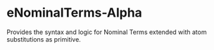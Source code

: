# eNominalTerms-Alpha
Provides the syntax and logic for Nominal Terms extended with atom substitutions as primitive.
